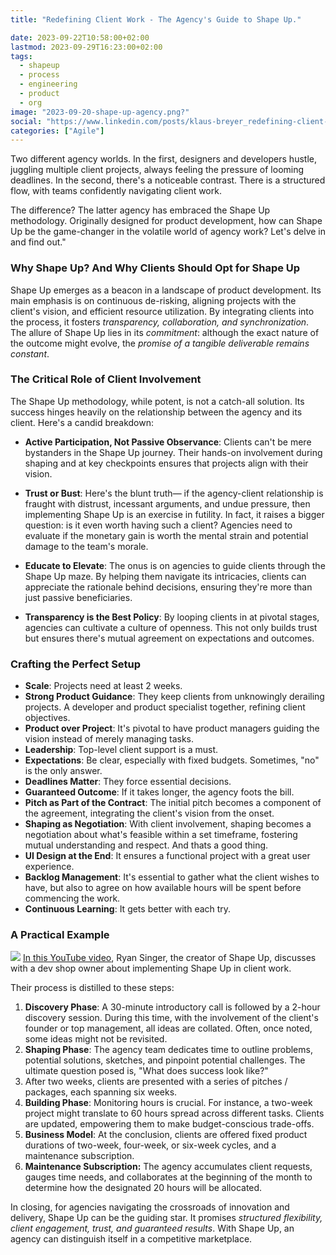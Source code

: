 ```yaml
---
title: "Redefining Client Work - The Agency's Guide to Shape Up."

date: 2023-09-22T10:58:00+02:00
lastmod: 2023-09-29T16:23:00+02:00
tags:
  - shapeup
  - process
  - engineering
  - product
  - org
image: "2023-09-20-shape-up-agency.png?"
social: "https://www.linkedin.com/posts/klaus-breyer_redefining-client-work-the-agencys-guide-activity-7110913038588760064-pMSy"
categories: ["Agile"]
---
```


Two different agency worlds. In the first, designers and developers hustle, juggling multiple client projects, always feeling the pressure of looming deadlines. In the second, there's a noticeable contrast. There is a structured flow, with teams confidently navigating client work.

The difference? The latter agency has embraced the Shape Up methodology. Originally designed for product development, how can Shape Up be the game-changer in the volatile world of agency work? Let's delve in and find out."

### Why Shape Up? And Why Clients Should Opt for Shape Up

Shape Up emerges as a beacon in a landscape of product development. Its main emphasis is on continuous de-risking, aligning projects with the client's vision, and efficient resource utilization. By integrating clients into the process, it fosters _transparency, collaboration, and synchronization_. The allure of Shape Up lies in its _commitment_: although the exact nature of the outcome might evolve, the _promise of a tangible deliverable remains constant_.

### The Critical Role of Client Involvement

The Shape Up methodology, while potent, is not a catch-all solution. Its success hinges heavily on the relationship between the agency and its client. Here's a candid breakdown:

- **Active Participation, Not Passive Observance**: Clients can't be mere bystanders in the Shape Up journey. Their hands-on involvement during shaping and at key checkpoints ensures that projects align with their vision.

- **Trust or Bust**: Here's the blunt truth— if the agency-client relationship is fraught with distrust, incessant arguments, and undue pressure, then implementing Shape Up is an exercise in futility. In fact, it raises a bigger question: is it even worth having such a client? Agencies need to evaluate if the monetary gain is worth the mental strain and potential damage to the team's morale.

- **Educate to Elevate**: The onus is on agencies to guide clients through the Shape Up maze. By helping them navigate its intricacies, clients can appreciate the rationale behind decisions, ensuring they're more than just passive beneficiaries.

- **Transparency is the Best Policy**: By looping clients in at pivotal stages, agencies can cultivate a culture of openness. This not only builds trust but ensures there's mutual agreement on expectations and outcomes.

### Crafting the Perfect Setup

- **Scale**: Projects need at least 2 weeks.
- **Strong Product Guidance**: They keep clients from unknowingly derailing projects. A developer and product specialist together, refining client objectives.
- **Product over Project**: It's pivotal to have product managers guiding the vision instead of merely managing tasks.
- **Leadership**: Top-level client support is a must.
- **Expectations**: Be clear, especially with fixed budgets. Sometimes, "no" is the only answer.
- **Deadlines Matter**: They force essential decisions.
- **Guaranteed Outcome**: If it takes longer, the agency foots the bill.
- **Pitch as Part of the Contract**: The initial pitch becomes a component of the agreement, integrating the client's vision from the onset.
- **Shaping as Negotiation**: With client involvement, shaping becomes a negotiation about what's feasible within a set timeframe, fostering mutual understanding and respect. And thats a good thing.
- **UI Design at the End**: It ensures a functional project with a great user experience.
- **Backlog Management**: It's essential to gather what the client wishes to have, but also to agree on how available hours will be spent before commencing the work.
- **Continuous Learning**: It gets better with each try.

### A Practical Example

![](2023-09-20-shape-up-agency.svg)
[In this YouTube video](https://www.youtube.com/watch?v=anDSoLKtHyo), Ryan Singer, the creator of Shape Up, discusses with a dev shop owner about implementing Shape Up in client work.

Their process is distilled to these steps:

1. **Discovery Phase**: A 30-minute introductory call is followed by a 2-hour discovery session. During this time, with the involvement of the client's founder or top management, all ideas are collated. Often, once noted, some ideas might not be revisited.
2. **Shaping Phase**: The agency team dedicates time to outline problems, potential solutions, sketches, and pinpoint potential challenges. The ultimate question posed is, "What does success look like?"
3. After two weeks, clients are presented with a series of pitches / packages, each spanning six weeks.
4. **Building Phase**: Monitoring hours is crucial. For instance, a two-week project might translate to 60 hours spread across different tasks. Clients are updated, empowering them to make budget-conscious trade-offs.
5. **Business Model**: At the conclusion, clients are offered fixed product durations of two-week, four-week, or six-week cycles, and a maintenance subscription.
6. **Maintenance Subscription:** The agency accumulates client requests, gauges time needs, and collaborates at the beginning of the month to determine how the designated 20 hours will be allocated.

In closing, for agencies navigating the crossroads of innovation and delivery, Shape Up can be the guiding star. It promises _structured flexibility, client engagement, trust, and guaranteed results_. With Shape Up, an agency can distinguish itself in a competitive marketplace.
